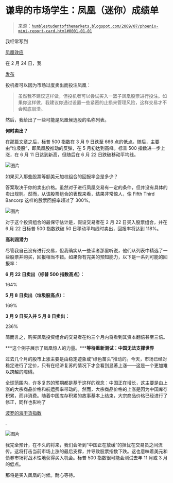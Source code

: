 <!--yml

类别：未分类

日期：2024-05-18 00:50:25

-->

# 谦卑的市场学生：凤凰（迷你）成绩单

> 来源：[`humblestudentofthemarkets.blogspot.com/2009/07/phoenix-mini-report-card.html#0001-01-01`](https://humblestudentofthemarkets.blogspot.com/2009/07/phoenix-mini-report-card.html#0001-01-01)

我经常写到

[凤凰效应](http://humblestudentofthemarkets.blogspot.com/2008/05/waiting-for-ride-on-phoenix.html)

在 2 月 24 日，我

[发布](http://humblestudentofthemarkets.blogspot.com/2009/02/phoenix-rising.html)

投机者可以因为市场过度卖出而投注凤凰：

> 虽然我不建议这样做，但投机者可以尝试买入一篮子凤凰股票进行投注。如果你这样做，我建议你通过设置一些紧密的止损来管理风险，这样交易才不会彻底崩溃。

然后，我给出了一些可能是凤凰候选股的名称列表。

**何时卖出？**

在那篇文章之后，标普 500 指数在 3 月 9 日跌至 666 点的低点。随后，主要由“垃圾股”，即凤凰股推动的反弹，在 5 月初达到高峰。标普 500 指数进一步上涨，在 6 月 11 日达到新高，但随后在 6 月 22 日跌破移动平均线。

![图片](https://blogger.googleusercontent.com/img/b/R29vZ2xl/AVvXsEitoEdVlvpiaioEb7hqjYm94z9uu-9YrPlleSEQoIa_FAcaz_okkyb-75-X7OsjarMTlnX2ZNUNVLvXkIA3rWw-g5LIHGFKVAFXcEU8FknwmMAsCOqF3qGP0sZhaZ6Msva1fTawNQmaRRRi/s1600-h/SPX.JPG)

如果买入那些股票等额美元加权组合的回报率会是多少？

答案取决于你的卖出价格。虽然对于进行凤凰交易有一定的条件，但并没有具体的卖出规则。然而，从该股票组合的表现来看，结果非常惊人，像 Fifth Third Bancorp 这样的股票回报率超过了 300%。

![图片](https://blogger.googleusercontent.com/img/b/R29vZ2xl/AVvXsEiZ5xN9uwAhB6LjRrHV68BglFpPYsecce9yRoG-cSeyNew_JP7jf-6XCmK9dJKKb12EwhDDaVBwuNhZOpF_604_OmItolAPs3liUhrmlI-PvpxIcEHG4xOODchsR33MfyAEkSIKeYpgySMI/s1600-h/FITB.JPG)

对于这个投资组合的最保守估计是，假设交易者在 2 月 22 日买入股票组合，并在 6 月 22 日标普 500 指数跌破 50 日移动平均线时卖出，回报率将达到 118%。

**高利润潜力**

尽管我自己没有进行交易，但我确实从一些读者那里听说，他们从列表中精选了一些股票并购买，回报相当不错。如果你有完美的预知能力，以下是一系列可能的回报率：

**6 月 22 日卖出（标普 500 指数高点）：**

164%

**5 月 8 日卖出（垃圾股高点）：**

169%

**3 月 9 日买入并 5 月 8 日卖出：**

236%

简而言之，购买凤凰投资组合的交易者在约三个月内将看到其资本翻倍甚至三倍。

***这个例子展示了凤凰惊人的力量。*****等待重新测试：中国无法支撑世界**

过去几个月的股市上涨主要是由稳定迹象或“绿色苗头”推动的。今天，市场已经对稳定进行了定价，只有在经济复苏的情况下才会看到显著上涨——这是一个更加难以跨越的障碍。

全球范围内，许多复苏的预期都是基于这样的观念：中国正在增长，这主要是由上涨的大宗商品价格和航运费率带动的。然而，大宗商品价格的上涨是因为中国库存积累，而非消费。随着中国库存积累的故事基本上结束，大宗商品价格已经进行了修正，同样也影响了

[波罗的海干货指数](http://investmenttools.com/futures/bdi_baltic_dry_index.htm)

.

![图片](https://blogger.googleusercontent.com/img/b/R29vZ2xl/AVvXsEgJtUWEu8lQ251JqklI1UjfNae-n4qhM0xSOnu6YrRQAIzAxwTQyIs3Qx47SAXEY8Re_x3YDyqg3pOP_lLCjaDecHitTE99mEV31TKTvopzb62I3kU_9AUhlpCA391t1c4mDQxzIW7XvVsq/s1600-h/CCI.JPG)

我完全预计，在不久的将来，我们会听到“中国正在放缓”的担忧在交易员之间流传。这将打击当前市场上涨的最后支撑，并导致股票指数下跌。这也意味着美元和债券市场将战术性地获得买入机会。标普 500 指数很可能会测试去年 11 月或 3 月的低点。

那将是买入凤凰的时候。耐心等待。
